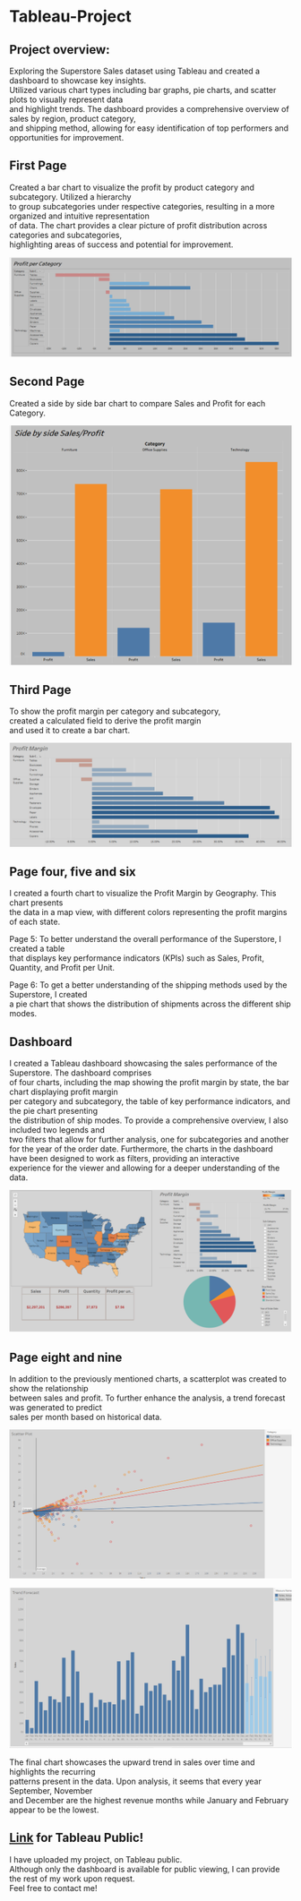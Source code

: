 # Tableau-Project

## Project overview:
Exploring the Superstore Sales dataset using Tableau and created a dashboard to showcase key insights.  
Utilized various chart types including bar graphs, pie charts, and scatter plots to visually represent data   
and highlight trends. The dashboard provides a comprehensive overview of sales by region, product category,   
and shipping method, allowing for easy identification of top performers and opportunities for improvement.

## First Page
Created a bar chart to visualize the profit by product category and subcategory. Utilized a hierarchy  
to group subcategories under respective categories, resulting in a more organized and intuitive representation  
of data. The chart provides a clear picture of profit distribution across categories and subcategories,  
highlighting areas of success and potential for improvement.

![c1](Images/c1.png)

## Second Page 
Created a side by side bar chart to compare Sales and Profit for each Category.

![c7](Images/c7.png) 

## Third Page 
To show the profit margin per category and subcategory,   
created a calculated field to derive the profit margin  
and used it to create a bar chart.

![c3](Images/c3.png)

## Page four, five and six
I created a fourth chart to visualize the Profit Margin by Geography. This chart presents   
the data in a map view, with different colors representing the profit margins of each state.

Page 5: To better understand the overall performance of the Superstore, I created a table   
that displays key performance indicators (KPIs) such as Sales, Profit, Quantity, and Profit per Unit.

Page 6: To get a better understanding of the shipping methods used by the Superstore, I created  
a pie chart that shows the distribution of shipments across the different ship modes.

## Dashboard

I created a Tableau dashboard showcasing the sales performance of the Superstore. The dashboard comprises   
of four charts, including the map showing the profit margin by state, the bar chart displaying profit margin    
per category and subcategory, the table of key performance indicators, and the pie chart presenting  
the distribution of ship modes. To provide a comprehensive overview, I also included two legends and  
two filters that allow for further analysis, one for subcategories and another for the year of the order date.
Furthermore, the charts in the dashboard have been designed to work as filters, providing an interactive  
experience for the viewer and allowing for a deeper understanding of the data.

![dashboard](Images/dashboard.png) 

## Page  eight and nine

In addition to the previously mentioned charts, a scatterplot was created to show the relationship    
between sales and profit. To further enhance the analysis, a trend forecast was generated to predict  
sales per month based on historical data.

![c4](Images/c4.png)

![c5](Images/c5.png)


The final chart  showcases the upward trend in sales over time and highlights the recurring   
patterns present in the data. Upon analysis, it seems that every year September, November  
and December are the highest revenue months while January and February appear to be the lowest.

## **[Link](https://public.tableau.com/app/profile/dimitris.kaisaris4695/viz/Sales_Workbook1/Dashboard1)** for Tableau Public!

I have uploaded my project,  on Tableau public.  
Although only the dashboard is available for public viewing, I can provide the rest of my work upon request.  
Feel free to contact me! 


